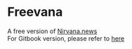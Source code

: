# Freevana
A free version of [Nirvana.news](https://nirvana.news)  
For Gitbook version, please refer to [here](https://nex-studio.gitbooks.io/freevana/content/)
